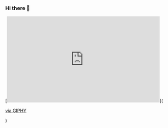 ### Hi there 👋

<!--
**sergiosteevens/sergiosteevens** is a ✨ _special_ ✨ repository because its `README.md` (this file) appears on your GitHub profile.
-->
[<iframe src="https://giphy.com/embed/26tn33aiTi1jkl6H6" width="480" height="270" frameBorder="0" class="giphy-embed" allowFullScreen></iframe>](<p><a href="https://giphy.com/gifs/screen-monitor-closeup-26tn33aiTi1jkl6H6">via GIPHY</a></p>)

